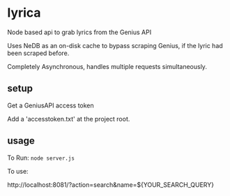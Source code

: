 # lyrica
Node based api to grab lyrics from the Genius API

Uses NeDB as an on-disk cache to bypass scraping Genius, if the lyric had been scraped before.

Completely Asynchronous, handles multiple requests simultaneously.

## setup
Get a GeniusAPI access token

Add a 'accesstoken.txt' at the project root.

## usage
To Run:
```node server.js```

To use:

http://localhost:8081/?action=search&name=${YOUR_SEARCH_QUERY}
